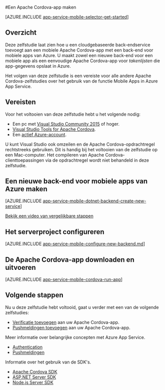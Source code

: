 <properties
    pageTitle="Een Cordova-app maken in Azure App Service Mobile Apps| Microsoft Azure"
    description="Volg deze zelfstudie om aan de slag te gaan met back-ends voor mobiele apps van Azure voor Apache Cordova-ontwikkeling."
    services="app-service\mobile"
    documentationCenter="javascript"
    authors="adrianhall"
    manager="erikre"
    editor=""
    tags=""
    keywords="cordova,javascript,mobiel,client" />

<tags
    ms.service="app-service-mobile"
    ms.workload="na"
    ms.tgt_pltfrm="mobile-html"
    ms.devlang="javascript"
    ms.topic="hero-article"
    ms.date="08/11/2016"
    ms.author="glenga"/>

#Een Apache Cordova-app maken

[AZURE.INCLUDE [app-service-mobile-selector-get-started](../../includes/app-service-mobile-selector-get-started.md)]

## Overzicht

Deze zelfstudie laat zien hoe u een cloudgebaseerde back-endservice toevoegt aan een mobiele Apache Cordova-app met een back-end voor mobiele apps van Azure.  U maakt zowel een nieuwe back-end voor een mobiele app als een eenvoudige Apache Cordova-app voor _takenlijsten_ die app-gegevens opslaat in Azure.

Het volgen van deze zelfstudie is een vereiste voor alle andere Apache Cordova-zelfstudies over het gebruik van de functie Mobile Apps in Azure App Service.

## Vereisten

Voor het voltooien van deze zelfstudie hebt u het volgende nodig:

* Een pc met [Visual Studio Community 2015] of hoger.
* [Visual Studio Tools for Apache Cordova].
* Een [actief Azure-account](https://azure.microsoft.com/pricing/free-trial/).

U kunt Visual Studio ook omzeilen en de Apache Cordova-opdrachtregel rechtstreeks gebruiken.  Dit is handig bij het voltooien van de zelfstudie op een Mac-computer.  Het compileren van Apache Cordova-clienttoepassingen via de opdrachtregel wordt niet behandeld in deze zelfstudie.

## Een nieuwe back-end voor mobiele apps van Azure maken

[AZURE.INCLUDE [app-service-mobile-dotnet-backend-create-new-service](../../includes/app-service-mobile-dotnet-backend-create-new-service.md)]

[Bekijk een video van vergelijkbare stappen](https://channel9.msdn.com/series/Azure-connected-services-with-Cordova/Azure-connected-services-task-1-Create-an-Azure-Mobile-App)

## Het serverproject configureren

[AZURE.INCLUDE [app-service-mobile-configure-new-backend.md](../../includes/app-service-mobile-configure-new-backend.md)]

## De Apache Cordova-app downloaden en uitvoeren

[AZURE.INCLUDE [app-service-mobile-cordova-run-app](../../includes/app-service-mobile-cordova-run-app.md)]

## Volgende stappen

Nu u deze zelfstudie hebt voltooid, gaat u verder met een van de volgende zelfstudies:

* [Verificatie toevoegen] aan uw Apache Cordova-app.
* [Pushmeldingen toevoegen] aan uw Apache Cordova-app.

Meer informatie over belangrijke concepten met Azure App Service.

* [Authentication]
* [Pushmeldingen]

Informatie over het gebruik van de SDK's.

* [Apache Cordova SDK]
* [ASP.NET Server SDK]
* [Node.js Server SDK]

<!-- Images. -->

<!-- URLs -->
[Azure Portal]: https://portal.azure.com/
[Visual Studio Community 2015]: http://www.visualstudio.com/
[Visual Studio Tools for Apache Cordova]: https://www.visualstudio.com/en-us/features/cordova-vs.aspx
[Verificatie toevoegen]: app-service-mobile-cordova-get-started-users.md
[Pushmeldingen toevoegen]: app-service-mobile-cordova-get-started-push.md
[Authentication]: app-service-mobile-auth.md
[Pushmeldingen]: ../notification-hubs/notification-hubs-push-notification-overview.md
[Apache Cordova SDK]: app-service-mobile-cordova-how-to-use-client-library.md
[ASP.NET Server SDK]: app-service-mobile-dotnet-backend-how-to-use-server-sdk.md
[Node.js Server SDK]: app-service-mobile-node-backend-how-to-use-server-sdk.md



<!--HONumber=sep16_HO1-->


